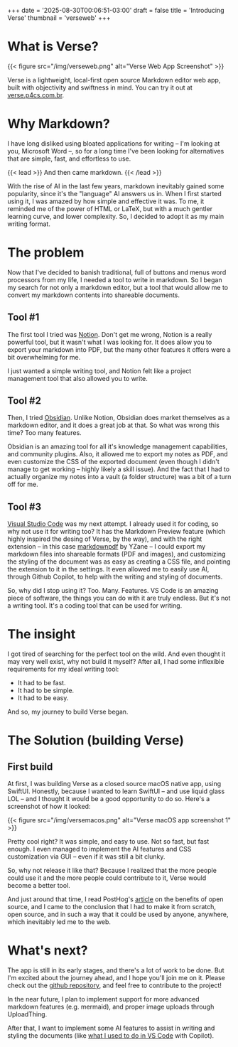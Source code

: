 +++
date = '2025-08-30T00:06:51-03:00'
draft = false
title = 'Introducing Verse'
thumbnail = 'verseweb'
+++

# What is Verse?

{{< figure src="/img/verseweb.png" alt="Verse Web App Screenshot" >}}

Verse is a lightweight, local-first open source Markdown editor web app, built with objectivity and swiftness in mind. You can try it out at [verse.p4cs.com.br](https://verse.p4cs.com.br).

# Why Markdown?

I have long disliked using bloated applications for writing – I'm looking at you, Microsoft Word –, so for a long time I've been looking for alternatives that are simple, fast, and effortless to use.

{{< lead >}}
And then came markdown.
{{< /lead >}}

With the rise of AI in the last few years, markdown inevitably gained some popularity, since it's the "language" AI answers us in. When I first started using it, I was amazed by how simple and effective it was. To me, it reminded me of the power of HTML or LaTeX, but with a much gentler learning curve, and lower complexity. So, I decided to adopt it as my main writing format.

# The problem

Now that I've decided to banish traditional, full of buttons and menus word processors from my life, I needed a tool to write in markdown. So I began my search for not only a markdown editor, but a tool that would allow me to convert my markdown contents into shareable documents.

## Tool #1

The first tool I tried was [Notion](https://www.notion.so/). Don't get me wrong, Notion is a really powerful tool, but it wasn't what I was looking for. It does allow you to export your markdown into PDF, but the many other features it offers were a bit overwhelming for me.

I just wanted a simple writing tool, and Notion felt like a project management tool that also allowed you to write.

## Tool #2

Then, I tried [Obsidian](https://obsidian.md/). Unlike Notion, Obsidian does market themselves as a markdown editor, and it does a great job at that. So what was wrong this time? Too many features.

Obsidian is an amazing tool for all it's knowledge management capabilities, and community plugins. Also, it allowed me to export my notes as PDF, and even customize the CSS of the exported document (even though I didn't manage to get working – highly likely a skill issue). And the fact that I had to actually organize my notes into a vault (a folder structure) was a bit of a turn off for me.

## Tool #3

[Visual Studio Code](https://code.visualstudio.com/) was my next attempt. I already used it for coding, so why not use it for writing too? It has the Markdown Preview feature (which highly inspired the desing of Verse, by the way), and with the right extension – in this case [markdownpdf](https://github.com/yzane/vscode-markdown-pdf) by YZane – I could export my markdown files into shareable formats (PDF and images), and customizing the styling of the document was as easy as creating a CSS file, and pointing the extension to it in the settings. It even allowed me to easily use AI, through Github Copilot, to help with the writing and styling of documents.

So, why did I stop using it? Too. Many. Features. VS Code is an amazing piece of software, the things you can do with it are truly endless. But it's not a writing tool. It's a coding tool that can be used for writing.

# The insight

I got tired of searching for the perfect tool on the wild. And even thought it may very well exist, why not build it myself? After all, I had some inflexible requirements for my ideal writing tool:

- It had to be fast.
- It had to be simple.
- It had to be easy.

And so, my journey to build Verse began.

# The Solution (building Verse)

## First build

At first, I was building Verse as a closed source macOS native app, using SwiftUI. Honestly, because I wanted to learn SwiftUI – and use liquid glass LOL – and I thought it would be a good opportunity to do so. Here's a screenshot of how it looked:

{{< figure src="/img/versemacos.png" alt="Verse macOS app screenshot 1" >}}

Pretty cool right? It was simple, and easy to use. Not so fast, but fast enough. I even managed to implement the AI features and CSS customization via GUI – even if it was still a bit clunky.

So, why not release it like that? Because I realized that the more people could use it and the more people could contribute to it, Verse would become a better tool.

And just around that time, I read PostHog's [article](https://newsletter.posthog.com/p/the-hidden-benefits-of-being-an-open) on the benefits of open source, and I came to the conclusion that I had to make it from scratch, open source, and in such a way that it could be used by anyone, anywhere, which inevitably led me to the web.

# What's next?

The app is still in its early stages, and there's a lot of work to be done. But I'm excited about the journey ahead, and I hope you'll join me on it. Please check out the [github repository](https://github.com/p4cs-974/verse-editor), and feel free to contribute to the project!

In the near future, I plan to implement support for more advanced markdown features (e.g. mermaid), and proper image uploads through UploadThing.

After that, I want to implement some AI features to assist in writing and styling the documents (like [what I used to do in VS Code](#tool-3) with Copilot).
